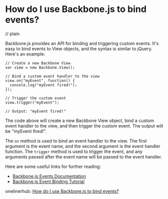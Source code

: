 # How do I use Backbone.js to bind events?
// plain

Backbone.js provides an API for binding and triggering custom events. It's easy to bind events to View objects, and the syntax is similar to jQuery. Here's an example:

```
// Create a new Backbone View
var view = new Backbone.View();

// Bind a custom event handler to the view
view.on("myEvent", function() {
  console.log("myEvent fired!");
});

// Trigger the custom event
view.trigger("myEvent");

// Output: "myEvent fired!"
```

The code above will create a new Backbone View object, bind a custom event handler to the view, and then trigger the custom event. The output will be "myEvent fired!".

The `on` method is used to bind an event handler to the view. The first argument is the event name, and the second argument is the event handler function. The `trigger` method is used to trigger the event, and any arguments passed after the event name will be passed to the event handler.

Here are some useful links for further reading:

- [Backbone.js Events Documentation](http://backbonejs.org/#Events)
- [Backbone.js Event Binding Tutorial](https://www.tutorialspoint.com/backbonejs/backbonejs_events.htm)

onelinerhub: [How do I use Backbone.js to bind events?](https://onelinerhub.com/backbone.js/how-do-i-use-backbone-js-to-bind-events)